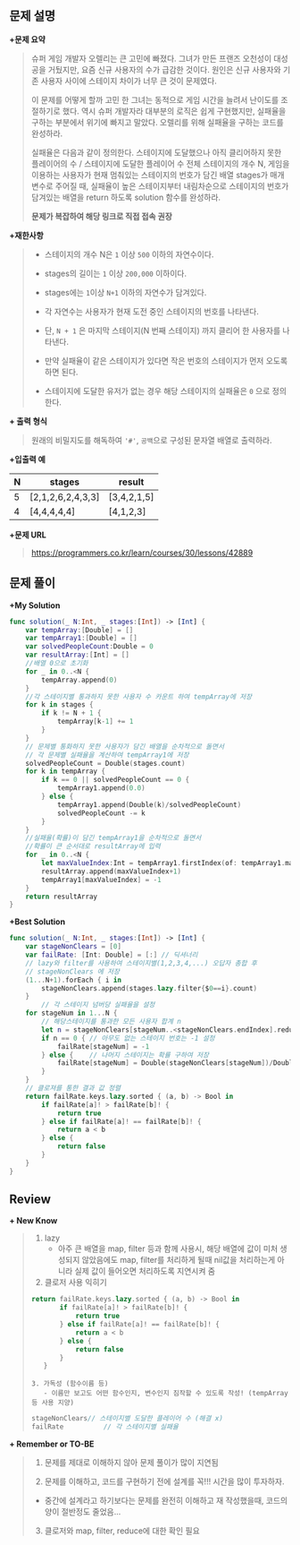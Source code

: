 문제 설명
--------

**\+문제 요약**

> 슈퍼 게임 개발자 오렐리는 큰 고민에 빠졌다. 그녀가 만든 프랜즈 오천성이 대성공을 거뒀지만, 요즘 신규 사용자의 수가 급감한 것이다. 원인은 신규 사용자와 기존 사용자 사이에 스테이지 차이가 너무 큰 것이 문제였다.
> 
> 이 문제를 어떻게 할까 고민 한 그녀는 동적으로 게임 시간을 늘려서 난이도를 조절하기로 했다. 역시 슈퍼 개발자라 대부분의 로직은 쉽게 구현했지만, 실패율을 구하는 부분에서 위기에 빠지고 말았다. 오렐리를 위해 실패율을 구하는 코드를 완성하라.
> 
> 실패율은 다음과 같이 정의한다.
스테이지에 도달했으나 아직 클리어하지 못한 플레이어의 수 / 스테이지에 도달한 플레이어 수
전체 스테이지의 개수 N, 게임을 이용하는 사용자가 현재 멈춰있는 스테이지의 번호가 담긴 배열 stages가 매개변수로 주어질 때, 실패율이 높은 스테이지부터 내림차순으로 스테이지의 번호가 담겨있는 배열을 return 하도록 solution 함수를 완성하라.
>
> **문제가 복잡하여 해당 링크로 직접 접속 권장**

**\+재한사항**

> - 스테이지의 개수 N은 `1` 이상 `500` 이하의 자연수이다.
>
> - stages의 길이는 `1` 이상 `200,000` 이하이다.
>
> - stages에는 `1`이상 `N+1` 이하의 자연수가 담겨있다.
>
> - 각 자연수는 사용자가 현재 도전 중인 스테이지의 번호를 나타낸다.
> - 단, `N + 1` 은 마지막 스테이지(N 번째 스테이지) 까지 클리어 한 사용자를 나타낸다.
> - 만약 실패율이 같은 스테이지가 있다면 작은 번호의 스테이지가 먼저 오도록 하면 된다.
> - 스테이지에 도달한 유저가 없는 경우 해당 스테이지의 실패율은 `0` 으로 정의한다.

**+ 출력 형식**

>  원래의 비밀지도를 해독하여 `'#'`, `공백`으로 구성된 문자열 배열로 출력하라.

**\+입출력 예**

N | stages | result
---|---|---
 5 | [2,1,2,6,2,4,3,3] |[3,4,2,1,5]
4 | [4,4,4,4,4] |[4,1,2,3]
**+문제 URL**

>https://programmers.co.kr/learn/courses/30/lessons/42889

문제 풀이
---------

**\+My Solution**

```swift
func solution(_ N:Int, _ stages:[Int]) -> [Int] {
    var tempArray:[Double] = []
    var tempArray1:[Double] = []
    var solvedPeopleCount:Double = 0
    var resultArray:[Int] = []
    //배열 0으로 초기화
    for _ in 0..<N {
        tempArray.append(0)
    }
    //각 스테이지별 통과하지 못한 사용자 수 카운트 하여 tempArray에 저장
    for k in stages {
        if k != N + 1 {
            tempArray[k-1] += 1
        }
    }
    // 문제별 통화하지 못한 사용자가 담긴 배열을 순차적으로 돌면서
  	// 각 문제별 실패율을 계산하여 tempArray1에 저장
    solvedPeopleCount = Double(stages.count)
    for k in tempArray {
        if k == 0 || solvedPeopleCount == 0 {
            tempArray1.append(0.0)
        } else {
            tempArray1.append(Double(k)/solvedPeopleCount)
            solvedPeopleCount -= k
        }
    }
    //실패율(확률)이 담긴 tempArray1을 순차적으로 돌면서 
  	//확률이 큰 순서대로 resultArray에 입력
    for _ in 0..<N {
        let maxValueIndex:Int = tempArray1.firstIndex(of: tempArray1.max()!)!
        resultArray.append(maxValueIndex+1)
        tempArray1[maxValueIndex] = -1
    }
    return resultArray
}
```

**\+Best Solution**

```swift
func solution(_ N:Int, _ stages:[Int]) -> [Int] {
    var stageNonClears = [0]
    var failRate: [Int: Double] = [:] // 딕셔너리
  	// lazy와 filter를 사용하여 스테이지별(1,2,3,4,...) 오답자 총합 후
  	// stageNonClears 에 저장
    (1...N+1).forEach { i in
        stageNonClears.append(stages.lazy.filter{$0==i}.count)
    }
		// 각 스테이지 넘버당 실패율을 설정
    for stageNum in 1...N {
        // 해당스테이지를 통과한 모든 사용자 합계 n
        let n = stageNonClears[stageNum..<stageNonClears.endIndex].reduce(0, +)
        if n == 0 { // 아무도 없는 스테이지 번호는 -1 설정
            failRate[stageNum] = -1
        } else {	// 나머지 스테이지는 확률 구하여 저장
            failRate[stageNum] = Double(stageNonClears[stageNum])/Double(stageNonClears[stageNum..<stageNonClears.endIndex].reduce(0, +))
        }
    }
    // 클로져를 통한 결과 값 정렬
    return failRate.keys.lazy.sorted { (a, b) -> Bool in
        if failRate[a]! > failRate[b]! {
            return true
        } else if failRate[a]! == failRate[b]! {
            return a < b
        } else {
            return false
        }
    }
}
```


Review
-----------------
**\+ New Know**

> 1. lazy 
>    - 아주 큰 배열을 map, filter 등과 함께 사용시, 해당 배열에 값이 미처 생성되지 않았음에도 map, filter를 처리하게 될때  nil값을 처리하는게 아니라 실제 값이 들어오면 처리하도록 지연시켜 줌	
>   2. 클로저 사용 익히기
>
>  ```swift
> return failRate.keys.lazy.sorted { (a, b) -> Bool in
>         if failRate[a]! > failRate[b]! {
>             return true
>         } else if failRate[a]! == failRate[b]! {
>             return a < b
>         } else {
>             return false
>         }
>     }
>  ```
>
>
>     3. 가독성 (함수이름 등)
>        - 이름만 보고도 어떤 함수인지, 변수인지 짐작할 수 있도록 작성! (tempArray등 사용 지양)
>
> ```swift
> stageNonClears// 스테이지별 도달한 플레이어 수 (해결 x) 
> failRate 			// 각 스테이지별 실패율
> ```


   **\+ Remember or TO-BE**
>1. 문제를 제대로 이해하지 않아 문제 풀이가 많이 지연됨
>
>2. 문제를 이해하고, 코드를 구현하기 전에 설계를 꼭!!! 시간을 많이 투자하자.
>   - 중간에 설계라고 하기보다는 문제를 완전히 이해하고 재 작성했을때, 코드의양이 절반정도 줄었음...
>3. 클로저와 map, filter, reduce에 대한 확인 필요
>
>